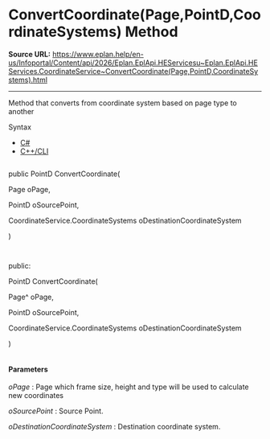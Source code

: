 # ConvertCoordinate(Page,PointD,CoordinateSystems) Method

**Source URL:** https://www.eplan.help/en-us/Infoportal/Content/api/2026/Eplan.EplApi.HEServicesu~Eplan.EplApi.HEServices.CoordinateService~ConvertCoordinate(Page,PointD,CoordinateSystems).html

---

Method that converts from coordinate system based on page type to another

Syntax

- [C#](#i-syntax-CS)
- [C++/CLI](#i-syntax-CPP2005)

```
```
public PointD ConvertCoordinate( 

   Page oPage,

   PointD oSourcePoint,

   CoordinateService.CoordinateSystems oDestinationCoordinateSystem

)
```
```

```
```
public:

PointD ConvertCoordinate( 

   Page^ oPage,

   PointD oSourcePoint,

   CoordinateService.CoordinateSystems oDestinationCoordinateSystem

)
```
```

#### Parameters

*oPage*
:   Page which frame size, height and type will be used to calculate new coordinates

*oSourcePoint*
:   Source Point.

*oDestinationCoordinateSystem*
:   Destination coordinate system.
